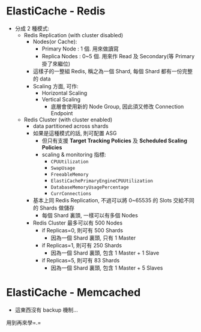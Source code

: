 
# ElastiCache - Redis

- 分成 2 種模式:
    - Redis Replication (with cluster disabled)
        - Nodes(or Cache):
            - Primary Node : 1 個. 用來做讀寫
            - Replica Nodes : 0~5 個. 用來作 Read 及 Secondary(等 Primary 掛了來繼位)
        - 這樣子的一整組 Redis, 稱之為一個 Shard, 每個 Shard 都有一份完整的 data
        - Scaling 方面, 可作:
            - Horizontal Scaling
            - Vertical Scaling
                - 底層會使用新的 Node Group, 因此須又修改 Connection Endpoint
    - Redis Cluster (with cluster enabled)
        - data partitioned across shards
        - 如果是這種模式的話, 則可配置 ASG
            - 但只有支援 **Target Tracking Policies** 及 **Scheduled Scaling Policies**
            - scaling & monitoring 指標:
                - `CPUUtilization`
                - `SwapUsage`
                - `FreeableMemory`
                - `ElastiCachePrimaryEngineCPUUtilization`
                - `DatabaseMemoryUsagePercentage`
                - `CurrConnections`
        - 基本上同 Redis Replication, 不過可以將 0~65535 的 Slots 交給不同的 Shards 做儲存
            - 每個 Shard 裏頭, 一樣可以有多個 Nodes
        - Redis Cluster 最多可以有 500 Nodes
            - if Replicas=0, 則可有 500 Shards
                - 因為一個 Shard 裏頭, 只有 1 Master
            - if Replicas=1, 則可有 250 Shards
                - 因為一個 Shard 裏頭, 包含 1 Master + 1 Slave
            - if Replicas=5, 則可有 83 Shards
                - 因為一個 Shard 裏頭, 包含 1 Master + 5 Slaves


# ElastiCache - Memcached

- 這東西沒有 backup 機制...

用到再來學=.=

